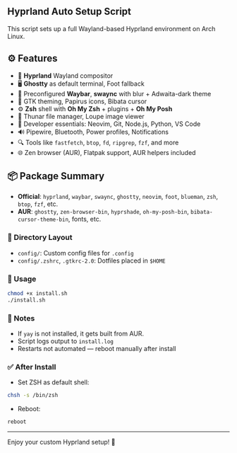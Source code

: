 ## Hyprland Auto Setup Script

This script sets up a full Wayland-based Hyprland environment on Arch Linux.

## ⚙️ Features

- 🔲 **Hyprland** Wayland compositor
- 🖥️ **Ghostty** as default terminal, Foot fallback
- 🧩 Preconfigured **Waybar**, **swaync** with blur + Adwaita-dark theme
- 🎨 GTK theming, Papirus icons, Bibata cursor
- ⚙️ **Zsh** shell with **Oh My Zsh** + plugins + **Oh My Posh**
- 📁 Thunar file manager, Loupe image viewer
- 🧰 Developer essentials: Neovim, Git, Node.js, Python, VS Code
- 🔊 Pipewire, Bluetooth, Power profiles, Notifications
- 🔍 Tools like `fastfetch`, `btop`, `fd`, `ripgrep`, `fzf`, and more
- 🌐 Zen browser (AUR), Flatpak support, AUR helpers included


## 📦 Package Summary

- **Official**: `hyprland`, `waybar`, `swaync`, `ghostty`, `neovim`, `foot`, `blueman`, `zsh`, `btop`, `fzf`, etc.
- **AUR**: `ghostty`, `zen-browser-bin`, `hyprshade`, `oh-my-posh-bin`, `bibata-cursor-theme-bin`, fonts, etc.



### 📁 Directory Layout
- `config/`: Custom config files for `.config`
- `config/.zshrc`, `.gtkrc-2.0`: Dotfiles placed in `$HOME`

### 🚀 Usage
```bash
chmod +x install.sh
./install.sh
```

### 🧪 Notes
- If `yay` is not installed, it gets built from AUR.
- Script logs output to `install.log`
- Restarts not automated — reboot manually after install

### ✅ After Install
- Set ZSH as default shell:
```bash
chsh -s /bin/zsh
```
- Reboot:
```bash
reboot
```

---
Enjoy your custom Hyprland setup! 🎨